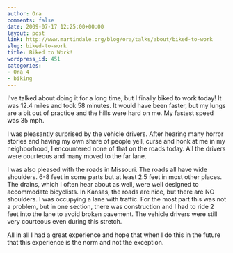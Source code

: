 ```yaml
---
author: Ora
comments: false
date: 2009-07-17 12:25:00+00:00
layout: post
link: http://www.martindale.org/blog/ora/talks/about/biked-to-work
slug: biked-to-work
title: Biked to Work!
wordpress_id: 451
categories:
- Ora 4
- biking
---
```


I've talked about doing it for a long time, but I finally biked to work today! It was 12.4 miles and took 58 minutes. It would have been faster, but my lungs are a bit out of practice and the hills were hard on me. My fastest speed was 35 mph.  
  
I was pleasantly surprised by the vehicle drivers. After hearing many horror stories and having my own share of people yell, curse and honk at me in my neighborhood, I encountered none of that on the roads today. All the drivers were courteous and many moved to the far lane.  
  
I was also pleased with the roads in Missouri. The roads all have wide shoulders. 6-8 feet in some parts but at least 2.5 feet in most other places. The drains, which I often hear about as well, were well designed to accommodate bicyclists. In Kansas, the roads are nice, but there are NO shoulders. I was occupying a lane with traffic. For the most part this was not a problem, but in one section, there was construction and I had to ride 2 feet into the lane to avoid broken pavement. The vehicle drivers were still very courteous even during this stretch.  
  
All in all I had a great experience and hope that when I do this in the future that this experience is the norm and not the exception.
